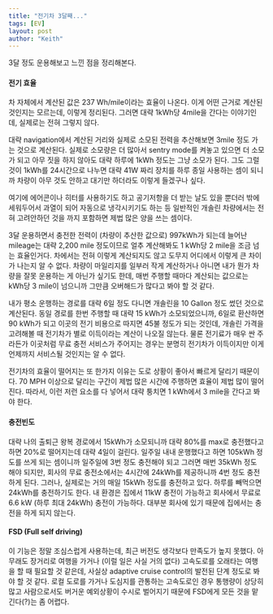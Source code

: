 ```yaml
---
title: "전기차 3달째..."
tags: [EV]
layout: post
author: "Keith"
---
```


3달 정도 운용해보고 느낀 점을 정리해본다.

#### 전기 효율

차 자체에서 계산된 값은 237 Wh/mile이라는 효율이 나온다. 이게 어떤 근거로 계산된 것인지는 모르는데, 이렇게 정리된다. 그러면 대략 1kWh당 4mile을 간다는 이야기인데, 실제로는 전혀 그렇지 않다.

대략 navigation에서 계산된 거리와 실제로 소모된 전력을 추산해보면 3mile 정도 가는 것으로 계산된다. 실제로 소모량은 더 많아서 sentry mode를 켜놓고 있으면 더 소모가 되고 아무 짓을 하지 않아도 대략 하루에 1kWh 정도는 그냥 소모가 된다. 그도 그럴 것이 1kWh를 24시간으로 나누면 대략 41W 짜리 장치를 하루 종일 사용하는 셈이 되니까 차량이 아무 것도 안하고 대기만 하더라도 이렇게 들겠구나 싶다.

여기에 에어콘이나 히터를 사용하기도 하고 공기저항을 더 받는 날도 있을 뿐더러 밖에 세워두어서 과열이 되어 자동으로 냉각시키기도 하는 등 일반적인 개솔린 차량에서는 전혀 고려안하던 것을 까지 포함하면 제법 많은 양을 쓰는 셈이다.

3달 운용하면서 충전한 전력이 (차량이 추산한 값으로) 997kWh가 되는데 늘어난 mileage는 대략 2,200 mile 정도이므로 얼추 계산해봐도 1 kWh당 2 mile을 조금 넘는 효율인거다. 차에서는 전혀 이렇게 계산되지도 않고 도무지 어디에서 이렇게 큰 차이가 나는지 알 수 없다. 차량이 마일리지를 일부러 작게 계산하거나 아니면 내가 뭔가 차량을 잘못 운용하는 게 아닌가 싶기도 한데, 매번 주행할 때마다 계산되는 값으로는 kWh당 3 mile이 넘으니까 그만큼 오버해드가 많다고 봐야 할 것 같다.

내가 평소 운행하는 경로를 대략 6일 정도 다니면 개솔린을 10 Gallon 정도 썼던 것으로 계산된다. 동일 경로를 한번 주행할 때 대략 15 kWh가 소모되었으니까, 6일로 환산하면 90 kWh가 되고 이곳의 전기 비용으로 따지면 45불 정도가 되는 것인데, 개솔린 가격을 고려해볼 때 전기차가 별로 이득이라는 계산이 나오질 않는다. 물론 전기료가 매우 싼 주 라든가 이곳처럼 무료 충전 서비스가 주어지는 경우는 분명히 전기차가 이득이지만 이게 언제까지 서비스될 것인지는 알 수 없다.

전기차의 효율이 떨어지는 또 한가지 이유는 도로 상황이 좋아서 빠르게 달리기 때문이다. 70 MPH 이상으로 달리는 구간이 제법 많은 시간에 주행하면 효율이 제법 많이 떨어진다. 따라서, 이런 저런 요소를 다 넣어서 대략 퉁치면 1 kWh에서 3 mile을 간다고 봐야 한다. 

#### 충전빈도

대략 나의 출퇴근 왕복 경로에서 15kWh가 소모되니까 대략 80%를 max로 충전했다고 하면 20%로 떨어지는데 대략 4일이 걸린다. 일주일 내내 운행했다고 하면 105kWh 정도를 쓰게 되는 셈이니까 일주일에 3번 정도 충전해야 되고 그러면 매번 35kWh 정도 해야 되지만, 회사의 무료 충전소에서는 4시간에 24kWh를 제공하니까 4번 정도 충전하게 된다. 그러나, 실제로는 거의 매일 15kWh 정도를 충전하고 있다. 하루를 빼먹으면 24kWh를 충전하기도 한다. 내 환경은 집에서 11kW 충전이 가능하고 회사에서 무료로 6.6 kW (하루 최대 24kWh) 충전이 가능하다. 대부분 회사에 있기 때문에 집에서는 충전을 하게 되지 않는다.

#### FSD (Full self driving)

이 기능은 정말 조심스럽게 사용하는데, 최근 버전도 생각보다 만족도가 높지 못했다. 아무래도 장거리로 여행을 가거나 (이럴 일은 사실 거의 없다) 고속도로를 오래타는 여행을 할 때 필요할 것 같은데, 사실상 adaptive cruise control의 발전된 단계 정도로 봐야 할 것 같다. 로컬 도로를 가거나 도심지를 관통하는 고속도로인 경우 통행량이 상당히 많고 사람으로서도 버거운 예외상황이 수시로 벌어지기 때문에 FSD에게 모든 것을 맡긴다(?)는 좀 어렵다.